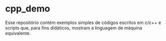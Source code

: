 # cpp_demo
Esse repositório contém exemplos simples de códigos escritos em c/c++ e scripts que, para fins didáticos, mostram a linguagem de máquina equivalente.
